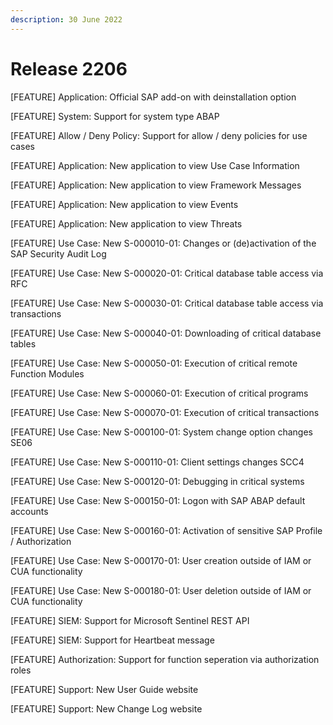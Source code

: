 ```yaml
---
description: 30 June 2022
---
```


# Release 2206

\[FEATURE] Application: Official SAP add-on with deinstallation option

\[FEATURE] System: Support for system type ABAP

\[FEATURE] Allow / Deny Policy: Support for allow / deny policies for use cases

\[FEATURE] Application: New application to view Use Case Information

\[FEATURE] Application: New application to view Framework Messages

\[FEATURE] Application: New application to view Events

\[FEATURE] Application: New application to view Threats

\[FEATURE] Use Case: New S-000010-01: Changes or (de)activation of the SAP Security Audit Log

\[FEATURE] Use Case: New S-000020-01: Critical database table access via RFC

\[FEATURE] Use Case: New S-000030-01: Critical database table access via transactions

\[FEATURE] Use Case: New S-000040-01: Downloading of critical database tables

\[FEATURE] Use Case: New S-000050-01: Execution of critical remote Function Modules

\[FEATURE] Use Case: New S-000060-01: Execution of critical programs

\[FEATURE] Use Case: New S-000070-01: Execution of critical transactions

\[FEATURE] Use Case: New S-000100-01: System change option changes SE06

\[FEATURE] Use Case: New S-000110-01: Client settings changes SCC4

\[FEATURE] Use Case: New S-000120-01: Debugging in critical systems

\[FEATURE] Use Case: New S-000150-01: Logon with SAP ABAP default accounts

\[FEATURE] Use Case: New S-000160-01: Activation of sensitive SAP Profile / Authorization

\[FEATURE] Use Case: New S-000170-01: User creation outside of IAM or CUA functionality

\[FEATURE] Use Case: New S-000180-01: User deletion outside of IAM or CUA functionality

\[FEATURE] SIEM: Support for Microsoft Sentinel REST API

\[FEATURE] SIEM: Support for Heartbeat message

\[FEATURE] Authorization: Support for function seperation via authorization roles

\[FEATURE] Support: New User Guide website

\[FEATURE] Support: New Change Log website
